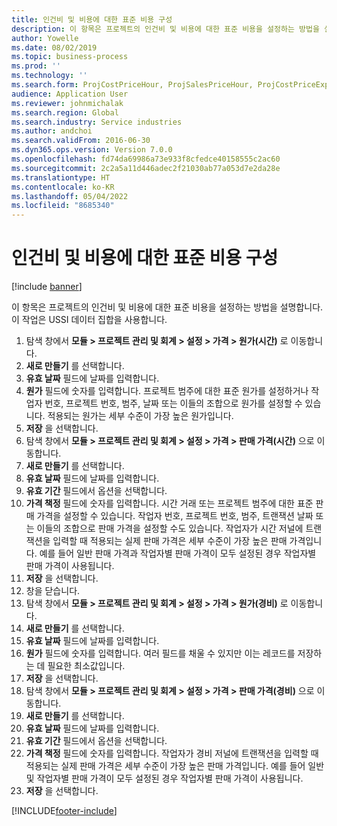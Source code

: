 ```yaml
---
title: 인건비 및 비용에 대한 표준 비용 구성
description: 이 항목은 프로젝트의 인건비 및 비용에 대한 표준 비용을 설정하는 방법을 설명합니다.
author: Yowelle
ms.date: 08/02/2019
ms.topic: business-process
ms.prod: ''
ms.technology: ''
ms.search.form: ProjCostPriceHour, ProjSalesPriceHour, ProjCostPriceExpense, ProjSalesPriceCost
audience: Application User
ms.reviewer: johnmichalak
ms.search.region: Global
ms.search.industry: Service industries
ms.author: andchoi
ms.search.validFrom: 2016-06-30
ms.dyn365.ops.version: Version 7.0.0
ms.openlocfilehash: fd74da69986a73e933f8cfedce40158555c2ac60
ms.sourcegitcommit: 2c2a5a11d446adec2f21030ab77a053d7e2da28e
ms.translationtype: HT
ms.contentlocale: ko-KR
ms.lasthandoff: 05/04/2022
ms.locfileid: "8685340"
---
```

# <a name="configure-standard-costs-for-labor-and-expenses"></a>인건비 및 비용에 대한 표준 비용 구성

[!include [banner](../../includes/banner.md)]

이 항목은 프로젝트의 인건비 및 비용에 대한 표준 비용을 설정하는 방법을 설명합니다. 이 작업은 USSI 데이터 집합을 사용합니다.

1. 탐색 창에서 **모듈 > 프로젝트 관리 및 회계 > 설정 > 가격 > 원가(시간)** 로 이동합니다.
2. **새로 만들기** 를 선택합니다.
3. **유효 날짜** 필드에 날짜를 입력합니다.
4. **원가** 필드에 숫자를 입력합니다. 프로젝트 범주에 대한 표준 원가를 설정하거나 작업자 번호, 프로젝트 번호, 범주, 날짜 또는 이들의 조합으로 원가를 설정할 수 있습니다. 적용되는 원가는 세부 수준이 가장 높은 원가입니다.  
5. **저장** 을 선택합니다.
6. 탐색 창에서 **모듈 > 프로젝트 관리 및 회계 > 설정 > 가격 > 판매 가격(시간)** 으로 이동합니다.
7. **새로 만들기** 를 선택합니다.
8. **유효 날짜** 필드에 날짜를 입력합니다.
9. **유효 기간** 필드에서 옵션을 선택합니다.
10. **가격 책정** 필드에 숫자를 입력합니다. 시간 거래 또는 프로젝트 범주에 대한 표준 판매 가격을 설정할 수 있습니다. 작업자 번호, 프로젝트 번호, 범주, 트랜잭션 날짜 또는 이들의 조합으로 판매 가격을 설정할 수도 있습니다. 작업자가 시간 저널에 트랜잭션을 입력할 때 적용되는 실제 판매 가격은 세부 수준이 가장 높은 판매 가격입니다. 예를 들어 일반 판매 가격과 작업자별 판매 가격이 모두 설정된 경우 작업자별 판매 가격이 사용됩니다.  
11. **저장** 을 선택합니다.
12. 창을 닫습니다.
13. 탐색 창에서 **모듈 > 프로젝트 관리 및 회계 > 설정 > 가격 > 원가(경비)** 로 이동합니다.
14. **새로 만들기** 를 선택합니다.
15. **유효 날짜** 필드에 날짜를 입력합니다.
16. **원가** 필드에 숫자를 입력합니다. 여러 필드를 채울 수 있지만 이는 레코드를 저장하는 데 필요한 최소값입니다.  
17. **저장** 을 선택합니다.
18. 탐색 창에서 **모듈 > 프로젝트 관리 및 회계 > 설정 > 가격 > 판매 가격(경비)** 으로 이동합니다.
19. **새로 만들기** 를 선택합니다.
20. **유효 날짜** 필드에 날짜를 입력합니다.
21. **유효 기간** 필드에서 옵션을 선택합니다.
22. **가격 책정** 필드에 숫자를 입력합니다. 작업자가 경비 저널에 트랜잭션을 입력할 때 적용되는 실제 판매 가격은 세부 수준이 가장 높은 판매 가격입니다. 예를 들어 일반 및 작업자별 판매 가격이 모두 설정된 경우 작업자별 판매 가격이 사용됩니다.  
23. **저장** 을 선택합니다.



[!INCLUDE[footer-include](../../includes/footer-banner.md)]